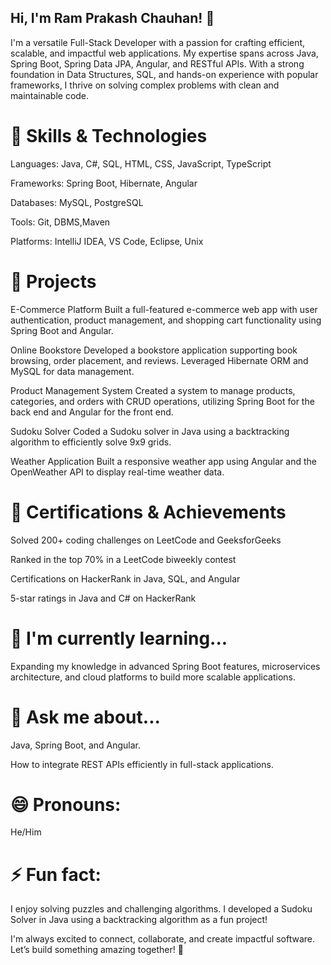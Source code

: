 ## Hi, I'm Ram Prakash Chauhan! 👋

<!--
**rabs-ramii-801/rabs-ramii-801** is a ✨ _special_ ✨ repository because its `README.md` (this file) appears on your GitHub profile.

Here are some ideas to get you started:

- 🔭 I’m currently working on ...
- 🌱 I’m currently learning ...
- 👯 I’m looking to collaborate on ...
- 🤔 I’m looking for help with ...
- 💬 Ask me about ...
- 📫 How to reach me: ...
- 😄 Pronouns: ...
- ⚡ Fun fact: ...
-->

I'm a versatile Full-Stack Developer with a passion for crafting efficient, scalable, and impactful web applications. My expertise spans across Java, Spring Boot, Spring Data JPA, Angular, and RESTful APIs. With a strong foundation in Data Structures, SQL, and hands-on experience with popular frameworks, I thrive on solving complex problems with clean and maintainable code.

# 🚀 Skills & Technologies

Languages: Java, C#, SQL, HTML, CSS, JavaScript, TypeScript

Frameworks: Spring Boot, Hibernate, Angular

Databases: MySQL, PostgreSQL

Tools: Git, DBMS,Maven

Platforms: IntelliJ IDEA, VS Code, Eclipse, Unix

# 💼 Projects

E-Commerce Platform
Built a full-featured e-commerce web app with user authentication, product management, and shopping cart functionality using Spring Boot and Angular.


Online Bookstore
Developed a bookstore application supporting book browsing, order placement, and reviews. Leveraged Hibernate ORM and MySQL for data management.


Product Management System
Created a system to manage products, categories, and orders with CRUD operations, utilizing Spring Boot for the back end and Angular for the front end.


Sudoku Solver
Coded a Sudoku solver in Java using a backtracking algorithm to efficiently solve 9x9 grids.


Weather Application
Built a responsive weather app using Angular and the OpenWeather API to display real-time weather data.


# 📜 Certifications & Achievements

Solved 200+ coding challenges on LeetCode and GeeksforGeeks

Ranked in the top 70% in a LeetCode biweekly contest

Certifications on HackerRank in Java, SQL, and Angular

5-star ratings in Java and C# on HackerRank

# 🌱 I'm currently learning...

Expanding my knowledge in advanced Spring Boot features, microservices architecture, and cloud platforms to build more scalable applications.


# 💬 Ask me about...

Java, Spring Boot, and Angular.

How to integrate REST APIs efficiently in full-stack applications.

# 😄 Pronouns:

He/Him
# ⚡ Fun fact:

I enjoy solving puzzles and challenging algorithms. I developed a Sudoku Solver in Java using a backtracking algorithm as a fun project!


I'm always excited to connect, collaborate, and create impactful software. Let’s build something amazing together! 🌟

